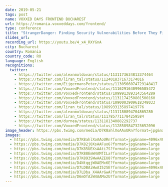 ```yaml
---
date: 2019-05-21
tags: post
name: VOXXED DAYS FRONTEND BUCHAREST
url: https://romania.voxxeddays.com/frontend/
type: conference
title: "StrangerDanger: Finding Security Vulnerabilities Before They Find You!"
slides_url:
recording_url: https://youtu.be/4_x4_RXYGnA
city: Bucharest
country: Romania
country_code: RO
language: English
recognitions:
  twitter:
    - https://twitter.com/alexnmoldovan/status/1131173634813374464
    - https://twitter.com/liran_tal/status/1124018371673174016
    - https://twitter.com/EijgermansPeter/status/1130566074729148417
    - https://twitter.com/VoxxedFrontend/status/1116291640996585472
    - https://twitter.com/VoxxedFrontend/status/1099913893143564289
    - https://twitter.com/VoxxedFrontend/status/1131174250801500160
    - https://twitter.com/VoxxedFrontend/status/1090003909618348033
    - https://twitter.com/liran_tal/status/1089933135897419776
    - https://twitter.com/alexnmoldovan/status/1131180894704865280
    - https://twitter.com/liran_tal/status/1117857711784259584
    - https://twitter.com/durnea/status/1131181340882292737
    - https://twitter.com/VoxxedFrontend/status/1128589847323652096
image_header: https://pbs.twimg.com/media/D7K8ahlXoAAoURn?format=jpg&name=4096x4096
images:
  - https://pbs.twimg.com/media/D7K8ahlXoAAoURn?format=jpg&name=4096x4096
  - https://pbs.twimg.com/media/D7K82j0XsAAFuo6?format=jpg&name=large
  - https://pbs.twimg.com/media/D7K85UEXsAAti7S?format=jpg&name=large
  - https://pbs.twimg.com/media/D7K88EmW4AMfILa?format=jpg&name=large
  - https://pbs.twimg.com/media/D7K893SWwAAZEU8?format=jpg&name=large
  - https://pbs.twimg.com/media/D4NtqgjW0AEMx6E?format=jpg&name=large
  - https://pbs.twimg.com/media/D7LDBAiWwAI52SE?format=jpg&name=4096x4096
  - https://pbs.twimg.com/media/D7LDba_X4AArGwA?format=jpg&name=large
  - https://pbs.twimg.com/media/D6mOfAzW4AAMo2U?format=jpg&name=large
---
```

